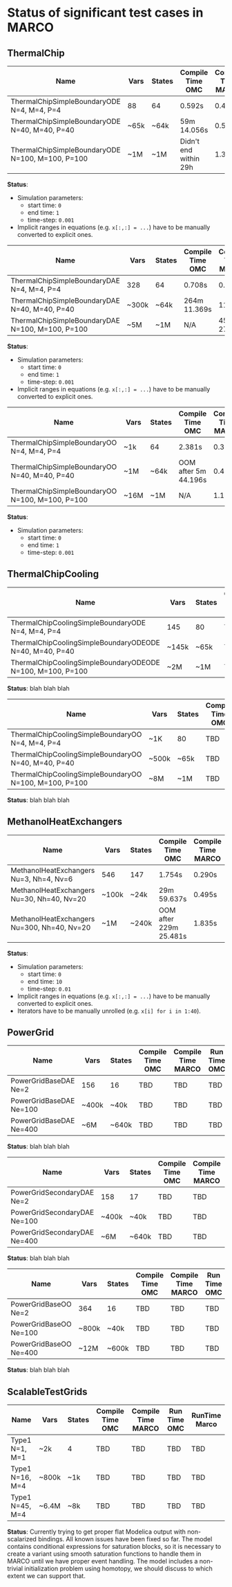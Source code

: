 # Status of significant test cases in MARCO

## ThermalChip
| Name  | Vars | States | Compile Time OMC      | Compile Time MARCO | Run Time OMC | RunTime Marco |
|  ---- |  ----| -------|-----------------------|--------------------|--------------|---------------|
| ThermalChipSimpleBoundaryODE N=4, M=4, P=4 | 88 | 64 | 0.592s                | 0.491s             | 0.022s       | 0.010s        |
| ThermalChipSimpleBoundaryODE N=40, M=40, P=40 | ~65k | ~64k | 59m 14.056s           | 0.578s             | 2.724s       | 0.313s           |
| ThermalChipSimpleBoundaryODE N=100, M=100, P=100 | ~1M | ~1M | Didn't end within 29h | 1.391s             | N/A          | 4.453s           |

**Status**:
- Simulation parameters:
   - start time: `0`
   - end time: `1`
   - time-step: `0.001`
- Implicit ranges in equations (e.g. `x[:,:] = ...`) have to be manually converted to explicit ones.

| Name  | Vars | States | Compile Time OMC | Compile Time MARCO | Run Time OMC | RunTime Marco |
|  ---- |  ----| -------|------------------|--------------------|--------------|---------------|
| ThermalChipSimpleBoundaryDAE N=4, M=4, P=4 | 328 | 64 | 0.708s           | 0.277s             | 0.026s       | 0.010s        |
| ThermalChipSimpleBoundaryDAE N=40, M=40, P=40 | ~300k | ~64k | 264m 11.369s     | 11.631s            | 4.790s       | 0.758s        |
| ThermalChipSimpleBoundaryDAE N=100, M=100, P=100 | ~5M | ~1M | N/A              | 45m 27.086s        | N/A          | 11.585s           |

**Status**:
- Simulation parameters:
    - start time: `0`
    - end time: `1`
    - time-step: `0.001`
- Implicit ranges in equations (e.g. `x[:,:] = ...`) have to be manually converted to explicit ones.

| Name  | Vars | States | Compile Time OMC     | Compile Time MARCO | Run Time OMC | RunTime Marco |
|  ---- |  ----| -------|----------------------| -------------------|--------------|---------------|
| ThermalChipSimpleBoundaryOO N=4, M=4, P=4 |~1k | 64 | 2.381s               | 0.390s | 0.082s       | 0.012s        |
| ThermalChipSimpleBoundaryOO N=40, M=40, P=40 | ~1M | ~64k | OOM after 5m 44.196s | 0.492s | N/A          | 2.696s           |
| ThermalChipSimpleBoundaryOO N=100, M=100, P=100 | ~16M | ~1M | N/A                  | 1.108s | N/A          | 28.640s           |

**Status**:
- Simulation parameters:
    - start time: `0`
    - end time: `1`
    - time-step: `0.001`

## ThermalChipCooling

| Name  | Vars | States | Compile Time OMC  | Compile Time MARCO | Run Time OMC | RunTime Marco |
|  ---- |  ----| -------| -----------       | -------------------| ------------ | ------------- |
| ThermalChipCoolingSimpleBoundaryODE N=4, M=4, P=4 | 145 | 80 | TBD | TBD | TBD | TBD |
| ThermalChipCoolingSimpleBoundaryODEODE N=40, M=40, P=40 | ~145k | ~65k | TBD | TBD | TBD | TBD |
| ThermalChipCoolingSimpleBoundaryODEODE N=100, M=100, P=100 | ~2M | ~1M | TBD | TBD | TBD | TBD |

**Status**: blah blah blah

| Name  | Vars | States | Compile Time OMC  | Compile Time MARCO | Run Time OMC | RunTime Marco |
|  ---- |  ----| -------| -----------       | -------------------| ------------ | ------------- |
| ThermalChipCoolingSimpleBoundaryOO N=4, M=4, P=4 | ~1K | 80 | TBD | TBD | TBD | TBD |
| ThermalChipCoolingSimpleBoundaryOO N=40, M=40, P=40 | ~500k | ~65k | TBD | TBD | TBD | TBD |
| ThermalChipCoolingSimpleBoundaryOO N=100, M=100, P=100 | ~8M | ~1M | TBD | TBD | TBD | TBD |

**Status**: blah blah blah

## MethanolHeatExchangers

| Name  | Vars | States | Compile Time OMC       | Compile Time MARCO | Run Time OMC | RunTime Marco |
|  ---- |  ----| -------|------------------------|--------------------|--------------|---------------|
| MethanolHeatExchangers Nu=3, Nh=4, Nv=6 | 546 | 147 | 1.754s                 | 0.290s             | 0.079s       | 0.068s           |
| MethanolHeatExchangers Nu=30, Nh=40, Nv=20 | ~100k | ~24k | 29m 59.637s            | 0.495s             | 17.343s      | 11.919s           |
| MethanolHeatExchangers Nu=300, Nh=40, Nv=20 | ~1M | ~240k | OOM after 229m 25.481s | 1.835s             | N/A          | 1m19.284s           |

**Status**:
 - Simulation parameters:
   - start time: `0`
   - end time: `10`
   - time-step: `0.01`
 - Implicit ranges in equations (e.g. `x[:,:] = ...`) have to be manually converted to explicit ones.
 - Iterators have to be manually unrolled (e.g. `x[i] for i in 1:40`).

## PowerGrid

| Name  | Vars | States | Compile Time OMC  | Compile Time MARCO | Run Time OMC | RunTime Marco |
|  ---- |  ----| -------| -----------       | -------------------| ------------ | ------------- |
| PowerGridBaseDAE Ne=2 | 156 | 16 | TBD | TBD | TBD | TBD |
| PowerGridBaseDAE Ne=100 | ~400k | ~40k | TBD | TBD | TBD | TBD |
| PowerGridBaseDAE Ne=400 | ~6M | ~640k | TBD | TBD | TBD | TBD |

**Status**: blah blah blah

| Name  | Vars | States | Compile Time OMC  | Compile Time MARCO | Run Time OMC | RunTime Marco |
|  ---- |  ----| -------| -----------       | -------------------| ------------ | ------------- |
| PowerGridSecondaryDAE Ne=2 | 158 | 17 | TBD | TBD | TBD | TBD |
| PowerGridSecondaryDAE Ne=100 | ~400k | ~40k | TBD | TBD | TBD | TBD |
| PowerGridSecondaryDAE Ne=400 | ~6M | ~640k | TBD | TBD | TBD | TBD |

**Status**: blah blah blah

| Name  | Vars | States | Compile Time OMC  | Compile Time MARCO | Run Time OMC | RunTime Marco |
|  ---- |  ----| -------| -----------       | -------------------| ------------ | ------------- |
| PowerGridBaseOO Ne=2 | 364 | 16 | TBD | TBD | TBD | TBD |
| PowerGridBaseOO Ne=100 | ~800k | ~40k | TBD | TBD | TBD | TBD |
| PowerGridBaseOO Ne=400 | ~12M | ~600k | TBD | TBD | TBD | TBD |

**Status**: blah blah blah

## ScalableTestGrids

| Name  | Vars | States | Compile Time OMC  | Compile Time MARCO | Run Time OMC | RunTime Marco |
|  ---- |  ----| -------| -----------       | -------------------| ------------ | ------------- |
| Type1 N=1, M=1  | ~2k | 4 | TBD | TBD | TBD | TBD |
| Type1 N=16, M=4 | ~800k | ~1k | TBD | TBD | TBD | TBD |
| Type1 N=45, M=4 | ~6.4M | ~8k | TBD | TBD | TBD | TBD |

**Status**: Currently trying to get proper flat Modelica output with non-scalarized bindings. All known issues have been fixed so far.
The model contains conditional expressions for saturation blocks, so it is necessary to create a variant using smooth saturation functions
to handle them in MARCO until we have proper event handling.
The model includes a non-trivial initialization problem using homotopy, we should discuss to which extent we can support that.
